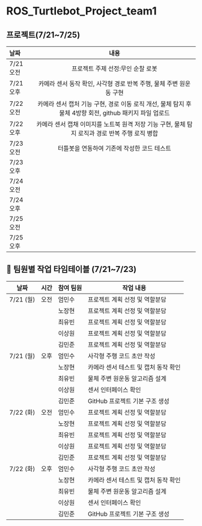 # ROS_Turtlebot_Project_team1


## 프로젝트(7/21~7/25)
|날짜|내용|
|:---|:---:|
|7/21 오전| 프로젝트 주제 선정:무인 순찰 로봇 |
|7/21 오후| 카메라 센서 동작 확인, 사각형 경로 반복 주행, 물체 주변 원운동 구현 |
|7/22 오전| 카메라 센서 캡처 기능 구현, 경로 이동 로직 개선, 물체 탐지 후 물체 4방향 회전, github 패키지 파일 업로드 |
|7/22 오후| 카메라 센서 캡채 이미지를 노트북 원격 저장 기능 구현, 물체 탐지 로직과 경로 반복 주행 로직 병합 |
|7/23 오전| 터틀봇을 연동하여 기존에 작성한 코드 테스트|
|7/23 오후||
|7/24 오전||
|7/24 오후||
|7/25 오전||
|7/25 오후||

## 📅 팀원별 작업 타임테이블 (7/21~7/23)

| 날짜       | 시간  | 참여 팀원 | 작업 내용                                      |
|------------|-------|------------|--------------------------------------------------------|
| 7/21 (월)  |  오전  |   엄민수   | 프로젝트 계획 선정 및 역할분담                    |
|            |       |   노장현   | 프로젝트 계획 선정 및 역할분담           |
|            |       |   최유빈   | 프로젝트 계획 선정 및 역할분담                                 |
|            |       |   이상원   | 프로젝트 계획 선정 및 역할분담                         |
|            |       |   김민준   | 프로젝트 계획 선정 및 역할분담                      |
| 7/21 (월)  |  오후  |   엄민수   | 사각형 주행 코드 초안 작성                     |
|            |       |   노장현   | 카메라 센서 테스트 및 캡처 동작 확인           |
|            |       |   최유빈   | 물체 주변 원운동 알고리즘 설계                 |
|            |       |   이상원   | 센서 인터페이스 확인                           |
|            |       |   김민준   | GitHub 프로젝트 기본 구조 생성                 |
| 7/22 (화)  |  오전  |   엄민수   | 프로젝트 계획 선정 및 역할분담                    |
|            |       |   노장현   | 프로젝트 계획 선정 및 역할분담           |
|            |       |   최유빈   | 프로젝트 계획 선정 및 역할분담                                 |
|            |       |   이상원   | 프로젝트 계획 선정 및 역할분담                         |
|            |       |   김민준   | 프로젝트 계획 선정 및 역할분담                      |
| 7/22 (화)  |  오후  |   엄민수   | 사각형 주행 코드 초안 작성                     |
|            |       |   노장현   | 카메라 센서 테스트 및 캡처 동작 확인           |
|            |       |   최유빈   | 물체 주변 원운동 알고리즘 설계                 |
|            |       |   이상원   | 센서 인터페이스 확인                           |
|            |       |   김민준   | GitHub 프로젝트 기본 구조 생성                 |



